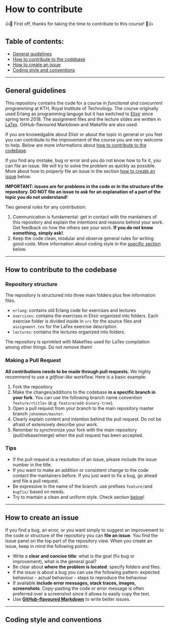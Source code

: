 # How to contribute

:+1::tada: First off, thanks for taking the time to contribute to this course! :tada::+1:

## Table of contents:
* [General guidelines](#general-guidelines)
* [How to contribute to the codebase](#how-to-contribute-to-the-codebase)
* [How to create an issue](#how-to-create-an-issue)
* [Coding style and conventions](#coding-style-and-conventions)

---

## General guidelines
This repository contains the code for a course in *functional and concurrent programming* at KTH, Royal Institute of Technology. The course originally used Erlang as programming languge but it has switched to [Elixir](http://elixir-lang.github.io/) since spring term 2018. The assignment files and the lecture slides are written in [LaTex](https://www.latex-project.org/). GitHub-flavoured Markdown and Makefile are also used.

If you are knowedgable about Elixir or about the topic in general or you feel you can contribute to the improvement of the course you are very welcome to help. Below are more informations about [how to contribute to the codebase](#how-to-contribute-to-the-codebase).

If you find any mistake, bug or error and you do not know how to fix it, you can file an issue. We will try to solve the problem as quickly as possible. More about how to *properly* file an issue in the section [how to create an issue](#how-to-create-an-issue) below. 

**IMPORTANT: issues are for problems in the code or in the structure of the repository. DO NOT file an issue to ask for an explanation of a part of the topic you do not understand!**

Two general rules for any contribution:
1) Communication is fundamental: get in contact with the mantainers of this repository and explain the intentions and reasons behind your work. Get feedback on how the others see your work. **If you do not know something, simply ask!**.
2) Keep the code clean, modular and observe general rules for writing good code. More information about coding style in the [specific section](#coding-style-and-conventions) below.

---

## How to contribute to the codebase

### Repository structure
The repository is structured into three main folders plus few information files.
* `erlang`: contains old Erlang code for exercises and lectures
* `exercises`: contains the exercises in Elixir organized into folders. Each exercise folder is divided inside in `src` for the source files and `assignment.tex` for the LaTex exercise description.
* `lectures`: contains the lectures organized into folders.

The repository is sprinkled with Makefiles used for LaTex compilation among other things. Do not remove them!

### Making a Pull Request
**All contributions needs to be made through pull requests.** We highly recommend to use a *gitflow-like* workflow. Here is a basic example:
1) Fork the repository
2) Make the changes/additions to the codebase **in a specific branch in your fork**. You can use the following branch name convention `feature/<title>` (e.g. `feature/add-binary-tree`).
3) Open a pull request from your branch to the main repository master branch `johanmon/master`.
4) Clearly explain content and intention behind the pull request. Do not be afraid of extensively describe your work.
5) Remmber to synchronize your fork with the main repository (pull/rebase/merge) when the pull request has been accepted.

### Tips
* If the pull request is a resolution of an issue, please include the issue number in the title.
* If you want to make an addition or consistent change to the code contact the mantainers before. If you just want to fix a bug, go ahead and file a pull request.
* Be expressive in the name of the branch: use prefixes `feature/`and `bugfix/` based on needs.
* Try to mantain a clean and uniform style. Check section [below](#coding-style-and-conventions)!

---

## How to create an issue

If you find a bug, an error, or you want simply to suggest an improvement to the code or structure of the repository you can **file an issue**. You find the Issue panel on the top part of the repository view. When you create an issue, keep in mind the following points:
* Write a **clear and concise title**: what is the goal (fix bug or improvement), what is the general goal?
* Be clear about **where the problem is located**: specify folders and files.
* If the issue is about a bug you can use the following pattern: expected behaviour - actual behaviour - steps to reproduce the behaviour
* If available **include error messages, stack traces, images, screenshots**. Copy-pasting the code or error message is often preferred over a screenshot since it allows to easily copy the text.
* Use [**GitHub-flavoured Markdown**](https://guides.github.com/features/mastering-markdown/) to write better issues.

---

## Coding style and conventions
